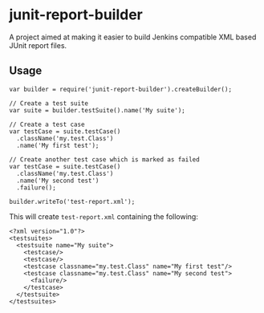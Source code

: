 junit-report-builder
====================

A project aimed at making it easier to build Jenkins compatible XML based JUnit report files.

Usage
-----

    var builder = require('junit-report-builder').createBuilder();

    // Create a test suite
    var suite = builder.testSuite().name('My suite');

    // Create a test case
    var testCase = suite.testCase()
      .className('my.test.Class')
      .name('My first test');

    // Create another test case which is marked as failed
    var testCase = suite.testCase()
      .className('my.test.Class')
      .name('My second test')
      .failure();

    builder.writeTo('test-report.xml');

This will create `test-report.xml` containing the following:

    <?xml version="1.0"?>
    <testsuites>
      <testsuite name="My suite">
        <testcase/>
        <testcase/>
        <testcase classname="my.test.Class" name="My first test"/>
        <testcase classname="my.test.Class" name="My second test">
          <failure/>
        </testcase>
      </testsuite>
    </testsuites>
